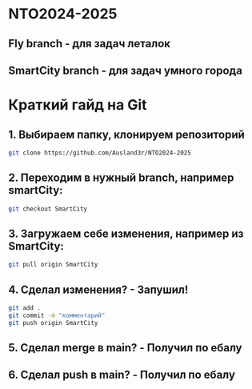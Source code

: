 # NTO2024-2025

## Fly branch - для задач леталок

## SmartCity branch - для задач умного города

###
###
###

# Краткий гайд на Git
## 1. Выбираем папку, клонируем репозиторий 
```bash 
git clone https://github.com/Ausland3r/NTO2024-2025
```
## 2. Переходим в нужный branch, например smartCity:
```bash
git checkout SmartCity
```
## 3. Загружаем себе изменения, например из SmartCity:
```bash
git pull origin SmartCity
```
## 4. Сделал изменения? - Запушил!
```bash
git add .
git commit -m "комментарий"
git push origin SmartCity
```

## 5. Сделал merge в main? - Получил по ебалу
## 6. Сделал push в main? - Получил по ебалу
